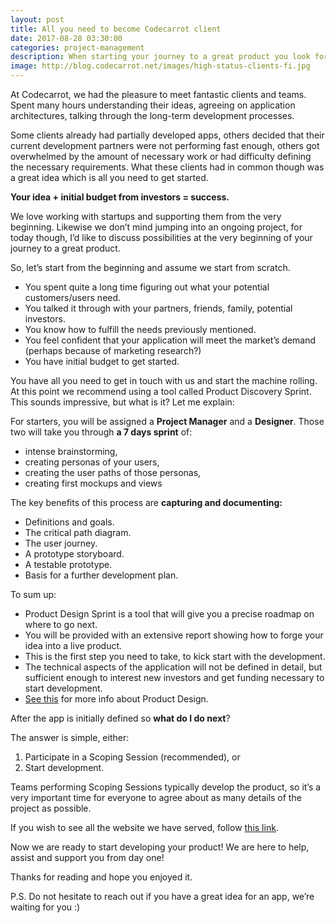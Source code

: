 ```yaml
---
layout: post
title: All you need to become Codecarrot client
date: 2017-08-28 03:30:00
categories: project-management
description: When starting your journey to a great product you look for a team like Codecarrot to make it happen. From the post you'll find out how to become Codecarrot's client.
image: http://blog.codecarrot.net/images/high-status-clients-fi.jpg
---
```


At Codecarrot, we had the pleasure to meet fantastic clients and teams. Spent many hours understanding their ideas, agreeing on application architectures, talking through the long-term development processes.

Some clients already had partially developed apps, others decided that their current development partners were not performing fast enough, others got overwhelmed by the amount of necessary work or had difficulty defining the necessary requirements. What these clients had in common though was a great idea which is all you need to get started.

**Your idea + initial budget from investors = success.**

We love working with startups and supporting them from the very beginning. Likewise we don’t mind jumping into an ongoing project, for today though, I’d like to discuss possibilities at the very beginning of your journey to a great product.

So, let’s start from the beginning and assume we start from scratch.

*  You spent quite a long time figuring out what your potential customers/users need.
*  You talked it through with your partners, friends, family, potential investors.
*  You know how to fulfill the needs previously mentioned.
*  You feel confident that your application will meet the market’s demand (perhaps because of  marketing research?)
*  You have initial budget to get started.

You have all you need to get in touch with us and start the machine rolling. At this point we recommend using  a tool called Product Discovery Sprint. This sounds impressive, but what is it? Let me explain:

For starters, you will be assigned a **Project Manager** and a **Designer**. Those two will take you through **a 7 days sprint** of:

*  intense brainstorming,
*  creating personas of your users,
*  creating the user paths of those personas,
*  creating first mockups and views

The key benefits of this process are **capturing and documenting:**

*  Definitions and goals.
*  The critical path diagram.
*  The user journey.
*  A prototype storyboard.
*  A testable prototype.
*  Basis for a further development plan.

To sum up:

*  Product Design Sprint is a tool that will give you a precise roadmap on where to go next.
*  You will be provided with an extensive report showing how to forge your idea into a live product.
*  This is the first step you need to take, to kick start with the development.
*  The technical aspects of the application will not be defined in detail, but sufficient enough to interest new investors and get funding necessary  to start development.
*  [See this](http://codecarrot.net/services/product-design) for more info about Product Design.

After the app is initially defined so **what do I do next**?

The answer is simple, either:

1. Participate in a Scoping Session (recommended), or
2. Start development.

Teams performing Scoping Sessions typically develop the product, so it’s a very important time for everyone to agree about as many details of the project as possible.

If you wish to see all the website we have served, follow [this link](http://codecarrot.net/clients.html).

Now we are ready to start developing your product! We are here to help, assist and support you from day one!

Thanks for reading and hope you enjoyed it.

P.S. Do not hesitate to reach out if you have a great idea for an app, we’re waiting for you :)
